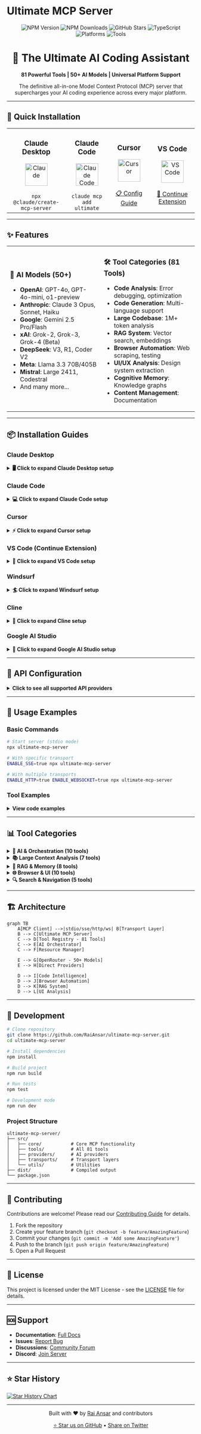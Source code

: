 # Ultimate MCP Server

<div align="center">
  
  <img src="https://img.shields.io/npm/v/ultimate-mcp-server?style=for-the-badge&logo=npm&color=CB3837" alt="NPM Version">
  <img src="https://img.shields.io/npm/dt/ultimate-mcp-server?style=for-the-badge&logo=npm" alt="NPM Downloads">
  <img src="https://img.shields.io/github/stars/RaiAnsar/ultimate-mcp-server?style=for-the-badge&logo=github" alt="GitHub Stars">
  <img src="https://img.shields.io/badge/TypeScript-5.0-blue?style=for-the-badge&logo=typescript" alt="TypeScript">
  <img src="https://img.shields.io/badge/Platforms-30%2B-brightgreen?style=for-the-badge" alt="Platforms">
  <img src="https://img.shields.io/badge/Tools-81-orange?style=for-the-badge" alt="Tools">
  
  <h1>🚀 The Ultimate AI Coding Assistant</h1>
  <p><strong>81 Powerful Tools | 50+ AI Models | Universal Platform Support</strong></p>
  
  <p>The definitive all-in-one Model Context Protocol (MCP) server that supercharges your AI coding experience across every major platform.</p>

</div>

---

## 🎯 Quick Installation

<div align="center">
  <table>
    <tr>
      <td align="center" width="200">
        <h3>Claude Desktop</h3>
        <a href="#claude-desktop">
          <img src="https://www.anthropic.com/images/icons/claude-icon.svg" width="60" alt="Claude">
        </a>
        <br><br>
        <code>npx @claude/create-mcp-server</code>
      </td>
      <td align="center" width="200">
        <h3>Claude Code</h3>
        <a href="#claude-code">
          <img src="https://www.anthropic.com/images/icons/claude-icon.svg" width="60" alt="Claude Code">
        </a>
        <br><br>
        <code>claude mcp add ultimate</code>
      </td>
      <td align="center" width="200">
        <h3>Cursor</h3>
        <a href="#cursor">
          <img src="https://cursor.sh/favicon.ico" width="60" alt="Cursor">
        </a>
        <br><br>
        <a href="#cursor">📋 Config Guide</a>
      </td>
      <td align="center" width="200">
        <h3>VS Code</h3>
        <a href="#vs-code">
          <img src="https://code.visualstudio.com/favicon.ico" width="60" alt="VS Code">
        </a>
        <br><br>
        <a href="#vs-code">🔌 Continue Extension</a>
      </td>
    </tr>
  </table>
</div>

---

## ✨ Features

<table>
<tr>
<td width="50%">

### 🤖 AI Models (50+)
- **OpenAI**: GPT-4o, GPT-4o-mini, o1-preview
- **Anthropic**: Claude 3 Opus, Sonnet, Haiku
- **Google**: Gemini 2.5 Pro/Flash
- **xAI**: Grok-2, Grok-3, Grok-4 (Beta)
- **DeepSeek**: V3, R1, Coder V2
- **Meta**: Llama 3.3 70B/405B
- **Mistral**: Large 2411, Codestral
- And many more...

</td>
<td width="50%">

### 🛠️ Tool Categories (81 Tools)
- **Code Analysis**: Error debugging, optimization
- **Code Generation**: Multi-language support
- **Large Codebase**: 1M+ token analysis
- **RAG System**: Vector search, embeddings
- **Browser Automation**: Web scraping, testing
- **UI/UX Analysis**: Design system extraction
- **Cognitive Memory**: Knowledge graphs
- **Content Management**: Documentation

</td>
</tr>
</table>

---

## 📦 Installation Guides

### Claude Desktop

<details>
<summary><b>🖥️ Click to expand Claude Desktop setup</b></summary>

#### Method 1: Using Claude's Official Tool
```bash
npx @claude/create-mcp-server
# Select "ultimate-mcp-server" from the list
```

#### Method 2: Manual Configuration
1. Open Claude Desktop settings
2. Navigate to Developer → Model Context Protocol
3. Click "Add Server" and enter:
   - Name: `ultimate`
   - Command: `npx`
   - Arguments: `ultimate-mcp-server`

#### Method 3: Edit Configuration File
Add to `~/Library/Application Support/Claude/claude_desktop_config.json`:
```json
{
  "mcpServers": {
    "ultimate": {
      "command": "npx",
      "args": ["ultimate-mcp-server"],
      "env": {
        "OPENROUTER_API_KEY": "your-key-here"
      }
    }
  }
}
```
</details>

### Claude Code

<details>
<summary><b>💻 Click to expand Claude Code setup</b></summary>

#### Quick Install (Recommended)
```bash
claude mcp add ultimate npx ultimate-mcp-server
```

#### With API Keys
```bash
claude mcp add ultimate npx ultimate-mcp-server \
  -e OPENROUTER_API_KEY=your-key \
  -e ANTHROPIC_API_KEY=your-key \
  -e GOOGLE_API_KEY=your-key
```

#### Local Development
```bash
# Clone and build
git clone https://github.com/RaiAnsar/ultimate-mcp-server.git
cd ultimate-mcp-server
npm install && npm run build

# Add local version
claude mcp add ultimate node ./dist/index.js
```

#### Verify Installation
```bash
claude mcp list
# Should show: ultimate: npx ultimate-mcp-server - ✓ Connected
```
</details>

### Cursor

<details>
<summary><b>⚡ Click to expand Cursor setup</b></summary>

1. Open Cursor Settings (`Cmd/Ctrl + ,`)
2. Search for "MCP" or navigate to Features → MCP
3. Click "Add MCP Server"
4. Configure:

```json
{
  "name": "ultimate",
  "command": "npx",
  "args": ["ultimate-mcp-server"],
  "env": {
    "OPENROUTER_API_KEY": "your-key-here"
  }
}
```

5. Restart Cursor to activate

**Alternative: Direct Config Edit**

Edit `~/.cursor/config/settings.json`:
```json
{
  "mcp": {
    "servers": {
      "ultimate": {
        "command": "npx",
        "args": ["ultimate-mcp-server"],
        "env": {
          "OPENROUTER_API_KEY": "your-key"
        }
      }
    }
  }
}
```
</details>

### VS Code (Continue Extension)

<details>
<summary><b>📝 Click to expand VS Code setup</b></summary>

1. Install Continue extension from VS Code marketplace
2. Open Continue settings (`Cmd/Ctrl + Shift + P` → "Continue: Open Settings")
3. Add MCP configuration:

```json
{
  "models": [...],
  "mcpServers": {
    "ultimate": {
      "command": "npx",
      "args": ["ultimate-mcp-server"],
      "env": {
        "OPENROUTER_API_KEY": "your-key"
      }
    }
  }
}
```

4. Reload VS Code window
</details>

### Windsurf

<details>
<summary><b>🏄 Click to expand Windsurf setup</b></summary>

1. Open Windsurf Settings
2. Navigate to AI → MCP Servers
3. Click "Add Server"
4. Enter configuration:

```yaml
name: ultimate
command: npx
args:
  - ultimate-mcp-server
env:
  OPENROUTER_API_KEY: your-key
```

5. Save and restart Windsurf
</details>

### Cline

<details>
<summary><b>🔧 Click to expand Cline setup</b></summary>

Add to `~/.cline/config.json`:
```json
{
  "mcpServers": {
    "ultimate": {
      "command": "npx",
      "args": ["ultimate-mcp-server"],
      "env": {
        "OPENROUTER_API_KEY": "your-key"
      }
    }
  }
}
```
</details>

### Google AI Studio

<details>
<summary><b>🎨 Click to expand Google AI Studio setup</b></summary>

1. Open Google AI Studio
2. Go to Settings → Extensions
3. Enable MCP Support
4. Add server configuration:

```json
{
  "ultimate": {
    "command": "npx",
    "args": ["ultimate-mcp-server"],
    "transport": "stdio"
  }
}
```
</details>

---

## 🔑 API Configuration

<details>
<summary><b>Click to see all supported API providers</b></summary>

### Required API Keys (at least one)

| Provider | Environment Variable | Get API Key | Models |
|----------|---------------------|-------------|---------|
| OpenRouter | `OPENROUTER_API_KEY` | [Get Key](https://openrouter.ai/keys) | All 50+ models |
| Anthropic | `ANTHROPIC_API_KEY` | [Get Key](https://console.anthropic.com/) | Claude models |
| OpenAI | `OPENAI_API_KEY` | [Get Key](https://platform.openai.com/api-keys) | GPT models |
| Google | `GOOGLE_API_KEY` | [Get Key](https://aistudio.google.com/apikey) | Gemini models |
| Perplexity | `PERPLEXITY_API_KEY` | [Get Key](https://www.perplexity.ai/settings/api) | Online search |

### Setting API Keys

#### Method 1: Environment Variables
```bash
export OPENROUTER_API_KEY="sk-or-..."
export ANTHROPIC_API_KEY="sk-ant-..."
```

#### Method 2: .env File
Create `.env` in your project:
```env
OPENROUTER_API_KEY=sk-or-...
ANTHROPIC_API_KEY=sk-ant-...
GOOGLE_API_KEY=...
```

#### Method 3: MCP Configuration
Add to your MCP client config:
```json
{
  "env": {
    "OPENROUTER_API_KEY": "your-key",
    "ANTHROPIC_API_KEY": "your-key"
  }
}
```
</details>

---

## 🚀 Usage Examples

### Basic Commands

```bash
# Start server (stdio mode)
npx ultimate-mcp-server

# With specific transport
ENABLE_SSE=true npx ultimate-mcp-server

# With multiple transports
ENABLE_HTTP=true ENABLE_WEBSOCKET=true npx ultimate-mcp-server
```

### Tool Examples

<details>
<summary><b>View code examples</b></summary>

#### Ask AI
```typescript
// In your MCP client
await callTool('ask', {
  prompt: 'Explain async/await in JavaScript',
  model: 'openai/gpt-4o'
});
```

#### Analyze Error
```typescript
await callTool('analyze_error', {
  error: 'TypeError: Cannot read property "x" of undefined',
  language: 'javascript'
});
```

#### Generate Code
```typescript
await callTool('generate_code', {
  description: 'Binary search algorithm',
  language: 'python',
  includeTests: true
});
```

#### Analyze Large Codebase
```typescript
await callTool('analyze_large_codebase', {
  rootDir: './src',
  query: 'Find all API endpoints',
  pattern: '.*\\.(ts|js)$'
});
```
</details>

---

## 📊 Tool Categories

<details>
<summary><b>🤖 AI & Orchestration (10 tools)</b></summary>

- `ask` - Query specific AI models
- `orchestrate` - Multi-model orchestration
- `generate_code` - AI code generation
- `explain_code` - Code explanation
- `suggest_optimizations` - Performance optimization
- `debugging_session` - Interactive debugging
- `analyze_error` - Error analysis
- `analyze_codebase` - Codebase analysis
- `find_in_codebase` - Pattern search
- `get_metrics` - Performance metrics
</details>

<details>
<summary><b>📚 Large Context Analysis (7 tools)</b></summary>

- `analyze_large_codebase` - Analyze with 1M+ tokens
- `generate_directory_tree` - Visual directory structure
- `collect_code_context` - Context collection
- `analyze_project_structure` - Architecture analysis
- `find_codebase_patterns` - Pattern detection
- `generate_project_docs` - Auto documentation
- `estimate_analysis_cost` - Cost estimation
</details>

<details>
<summary><b>🧠 RAG & Memory (8 tools)</b></summary>

- `rag_ingest_document` - Document ingestion
- `rag_search` - Semantic search
- `rag_query` - Q&A with sources
- `build_knowledge_graph` - Graph construction
- `cognitive_search` - Memory search
- `build_memory_context` - Context building
- `get_related_memories` - Related concepts
- `export_knowledge_graph` - Graph export
</details>

<details>
<summary><b>🌐 Browser & UI (10 tools)</b></summary>

- `analyze_ui_design` - UI/UX analysis
- `extract_design_system` - Design tokens
- `check_ui_accessibility` - WCAG compliance
- `compare_ui_designs` - A/B comparison
- `suggest_ui_improvements` - UX suggestions
- `analyze_ui_components` - Component audit
- `create_ui_style_guide` - Style documentation
- `analyze_user_flow` - Journey mapping
- `browser_navigate` - Web navigation
- `browser_screenshot` - Page capture
</details>

<details>
<summary><b>🔍 Search & Navigation (5 tools)</b></summary>

- `universal_search` - Multi-provider search
- `search_files` - File search
- `search_content` - Content grep
- `search_processes` - Process search
- `search_everything` - Unified search
</details>

---

## 🏗️ Architecture

```mermaid
graph TB
    A[MCP Client] -->|stdio/sse/http/ws| B[Transport Layer]
    B --> C[Ultimate MCP Server]
    C --> D[Tool Registry - 81 Tools]
    C --> E[AI Orchestrator]
    C --> F[Resource Manager]
    
    E --> G[OpenRouter - 50+ Models]
    E --> H[Direct Providers]
    
    D --> I[Code Intelligence]
    D --> J[Browser Automation]
    D --> K[RAG System]
    D --> L[UI Analysis]
```

---

## 🔧 Development

```bash
# Clone repository
git clone https://github.com/RaiAnsar/ultimate-mcp-server.git
cd ultimate-mcp-server

# Install dependencies
npm install

# Build project
npm run build

# Run tests
npm test

# Development mode
npm run dev
```

### Project Structure
```
ultimate-mcp-server/
├── src/
│   ├── core/           # Core MCP functionality
│   ├── tools/          # All 81 tools
│   ├── providers/      # AI providers
│   ├── transports/     # Transport layers
│   └── utils/          # Utilities
├── dist/               # Compiled output
└── package.json
```

---

## 🤝 Contributing

Contributions are welcome! Please read our [Contributing Guide](CONTRIBUTING.md) for details.

1. Fork the repository
2. Create your feature branch (`git checkout -b feature/AmazingFeature`)
3. Commit your changes (`git commit -m 'Add some AmazingFeature'`)
4. Push to the branch (`git push origin feature/AmazingFeature`)
5. Open a Pull Request

---

## 📝 License

This project is licensed under the MIT License - see the [LICENSE](LICENSE) file for details.

---

## 🆘 Support

- **Documentation**: [Full Docs](https://github.com/RaiAnsar/ultimate-mcp-server/wiki)
- **Issues**: [Report Bug](https://github.com/RaiAnsar/ultimate-mcp-server/issues)
- **Discussions**: [Community Forum](https://github.com/RaiAnsar/ultimate-mcp-server/discussions)
- **Discord**: [Join Server](https://discord.gg/ultimate-mcp)

---

## ⭐ Star History

[![Star History Chart](https://api.star-history.com/svg?repos=RaiAnsar/ultimate-mcp-server&type=Date)](https://star-history.com/#RaiAnsar/ultimate-mcp-server&Date)

---

<div align="center">
  <p>Built with ❤️ by <a href="https://github.com/RaiAnsar">Rai Ansar</a> and contributors</p>
  <p>
    <a href="https://github.com/RaiAnsar/ultimate-mcp-server">⭐ Star us on GitHub</a> • 
    <a href="https://twitter.com/intent/tweet?text=Check%20out%20Ultimate%20MCP%20Server%20-%2081%20tools%20for%20AI%20coding!&url=https://github.com/RaiAnsar/ultimate-mcp-server">Share on Twitter</a>
  </p>
</div>